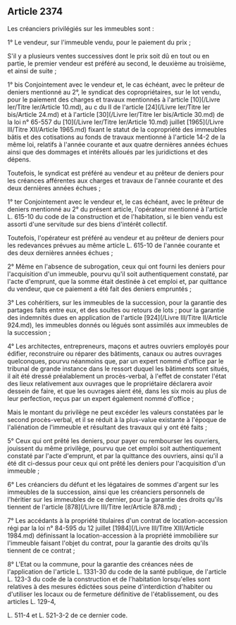 Article 2374
----
Les créanciers privilégiés sur les immeubles sont :

1° Le vendeur, sur l'immeuble vendu, pour le paiement du prix ;

S'il y a plusieurs ventes successives dont le prix soit dû en tout ou en partie,
le premier vendeur est préféré au second, le deuxième au troisième, et ainsi de
suite ;

1° bis Conjointement avec le vendeur et, le cas échéant, avec le prêteur de
deniers mentionné au 2°, le syndicat des copropriétaires, sur le lot vendu, pour
le paiement des charges et travaux mentionnés à l'article [10](/Livre Ier/Titre Ier/Article 10.md), au c du II de
l'article [24](/Livre Ier/Titre Ier bis/Article 24.md) et à l'article [30](/Livre Ier/Titre Ier bis/Article 30.md) de la loi n° 65-557 du [10](/Livre Ier/Titre Ier/Article 10.md) juillet [1965](/Livre III/Titre XII/Article 1965.md) fixant le
statut de la copropriété des immeubles bâtis et des cotisations au fonds de
travaux mentionné à l'article 14-2 de la même loi, relatifs à l'année courante
et aux quatre dernières années échues ainsi que des dommages et intérêts alloués
par les juridictions et des dépens.

Toutefois, le syndicat est préféré au vendeur et au prêteur de deniers pour les
créances afférentes aux charges et travaux de l'année courante et des deux
dernières années échues ;

1° ter Conjointement avec le vendeur et, le cas échéant, avec le prêteur de
deniers mentionné au 2° du présent article, l'opérateur mentionné à l'article L.
615-10 du code de la construction et de l'habitation, si le bien vendu est
assorti d'une servitude sur des biens d'intérêt collectif.

Toutefois, l'opérateur est préféré au vendeur et au prêteur de deniers pour les
redevances prévues au même article L. 615-10 de l'année courante et des deux
dernières années échues ;

2° Même en l'absence de subrogation, ceux qui ont fourni les deniers pour
l'acquisition d'un immeuble, pourvu qu'il soit authentiquement constaté, par
l'acte d'emprunt, que la somme était destinée à cet emploi et, par quittance du
vendeur, que ce paiement a été fait des deniers empruntés ;

3° Les cohéritiers, sur les immeubles de la succession, pour la garantie des
partages faits entre eux, et des soultes ou retours de lots ; pour la garantie
des indemnités dues en application de l'article [924](/Livre III/Titre II/Article 924.md), les immeubles donnés ou
légués sont assimilés aux immeubles de la succession ;

4° Les architectes, entrepreneurs, maçons et autres ouvriers employés pour
édifier, reconstruire ou réparer des bâtiments, canaux ou autres ouvrages
quelconques, pourvu néanmoins que, par un expert nommé d'office par le tribunal
de grande instance dans le ressort duquel les bâtiments sont situés, il ait été
dressé préalablement un procès-verbal, à l'effet de constater l'état des lieux
relativement aux ouvrages que le propriétaire déclarera avoir dessein de faire,
et que les ouvrages aient été, dans les six mois au plus de leur perfection,
reçus par un expert également nommé d'office ;

Mais le montant du privilège ne peut excéder les valeurs constatées par le
second procès-verbal, et il se réduit à la plus-value existante à l'époque de
l'aliénation de l'immeuble et résultant des travaux qui y ont été faits ;

5° Ceux qui ont prêté les deniers, pour payer ou rembourser les ouvriers,
jouissent du même privilège, pourvu que cet emploi soit authentiquement constaté
par l'acte d'emprunt, et par la quittance des ouvriers, ainsi qu'il a été dit
ci-dessus pour ceux qui ont prêté les deniers pour l'acquisition d'un immeuble ;

6° Les créanciers du défunt et les légataires de sommes d'argent sur les
immeubles de la succession, ainsi que les créanciers personnels de l'héritier
sur les immeubles de ce dernier, pour la garantie des droits qu'ils tiennent de
l'article [878](/Livre III/Titre Ier/Article 878.md) ;

7° Les accédants à la propriété titulaires d'un contrat de location-accession
régi par la loi n° 84-595 du 12 juillet [1984](/Livre III/Titre XIII/Article 1984.md) définissant la location-accession à
la propriété immobilière sur l'immeuble faisant l'objet du contrat, pour la
garantie des droits qu'ils tiennent de ce contrat ;

8° L'Etat ou la commune, pour la garantie des créances nées de l'application de
l'article L. 1331-30 du code de la santé publique, de l'article L. 123-3 du code
de la construction et de l'habitation lorsqu'elles sont relatives à des mesures
édictées sous peine d'interdiction d'habiter ou d'utiliser les locaux ou de
fermeture définitive de l'établissement, ou des articles L. 129-4,

L. 511-4 et L. 521-3-2 de ce dernier code.
